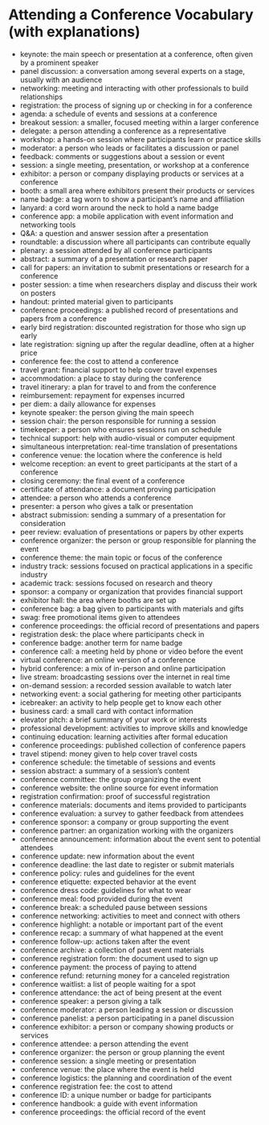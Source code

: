 # Attending a Conference Vocabulary (with explanations)

- keynote: the main speech or presentation at a conference, often given by a prominent speaker
- panel discussion: a conversation among several experts on a stage, usually with an audience
- networking: meeting and interacting with other professionals to build relationships
- registration: the process of signing up or checking in for a conference
- agenda: a schedule of events and sessions at a conference
- breakout session: a smaller, focused meeting within a larger conference
- delegate: a person attending a conference as a representative
- workshop: a hands-on session where participants learn or practice skills
- moderator: a person who leads or facilitates a discussion or panel
- feedback: comments or suggestions about a session or event
- session: a single meeting, presentation, or workshop at a conference
- exhibitor: a person or company displaying products or services at a conference
- booth: a small area where exhibitors present their products or services
- name badge: a tag worn to show a participant’s name and affiliation
- lanyard: a cord worn around the neck to hold a name badge
- conference app: a mobile application with event information and networking tools
- Q&A: a question and answer session after a presentation
- roundtable: a discussion where all participants can contribute equally
- plenary: a session attended by all conference participants
- abstract: a summary of a presentation or research paper
- call for papers: an invitation to submit presentations or research for a conference
- poster session: a time when researchers display and discuss their work on posters
- handout: printed material given to participants
- conference proceedings: a published record of presentations and papers from a conference
- early bird registration: discounted registration for those who sign up early
- late registration: signing up after the regular deadline, often at a higher price
- conference fee: the cost to attend a conference
- travel grant: financial support to help cover travel expenses
- accommodation: a place to stay during the conference
- travel itinerary: a plan for travel to and from the conference
- reimbursement: repayment for expenses incurred
- per diem: a daily allowance for expenses
- keynote speaker: the person giving the main speech
- session chair: the person responsible for running a session
- timekeeper: a person who ensures sessions run on schedule
- technical support: help with audio-visual or computer equipment
- simultaneous interpretation: real-time translation of presentations
- conference venue: the location where the conference is held
- welcome reception: an event to greet participants at the start of a conference
- closing ceremony: the final event of a conference
- certificate of attendance: a document proving participation
- attendee: a person who attends a conference
- presenter: a person who gives a talk or presentation
- abstract submission: sending a summary of a presentation for consideration
- peer review: evaluation of presentations or papers by other experts
- conference organizer: the person or group responsible for planning the event
- conference theme: the main topic or focus of the conference
- industry track: sessions focused on practical applications in a specific industry
- academic track: sessions focused on research and theory
- sponsor: a company or organization that provides financial support
- exhibitor hall: the area where booths are set up
- conference bag: a bag given to participants with materials and gifts
- swag: free promotional items given to attendees
- conference proceedings: the official record of presentations and papers
- registration desk: the place where participants check in
- conference badge: another term for name badge
- conference call: a meeting held by phone or video before the event
- virtual conference: an online version of a conference
- hybrid conference: a mix of in-person and online participation
- live stream: broadcasting sessions over the internet in real time
- on-demand session: a recorded session available to watch later
- networking event: a social gathering for meeting other participants
- icebreaker: an activity to help people get to know each other
- business card: a small card with contact information
- elevator pitch: a brief summary of your work or interests
- professional development: activities to improve skills and knowledge
- continuing education: learning activities after formal education
- conference proceedings: published collection of conference papers
- travel stipend: money given to help cover travel costs
- conference schedule: the timetable of sessions and events
- session abstract: a summary of a session’s content
- conference committee: the group organizing the event
- conference website: the online source for event information
- registration confirmation: proof of successful registration
- conference materials: documents and items provided to participants
- conference evaluation: a survey to gather feedback from attendees
- conference sponsor: a company or group supporting the event
- conference partner: an organization working with the organizers
- conference announcement: information about the event sent to potential attendees
- conference update: new information about the event
- conference deadline: the last date to register or submit materials
- conference policy: rules and guidelines for the event
- conference etiquette: expected behavior at the event
- conference dress code: guidelines for what to wear
- conference meal: food provided during the event
- conference break: a scheduled pause between sessions
- conference networking: activities to meet and connect with others
- conference highlight: a notable or important part of the event
- conference recap: a summary of what happened at the event
- conference follow-up: actions taken after the event
- conference archive: a collection of past event materials
- conference registration form: the document used to sign up
- conference payment: the process of paying to attend
- conference refund: returning money for a canceled registration
- conference waitlist: a list of people waiting for a spot
- conference attendance: the act of being present at the event
- conference speaker: a person giving a talk
- conference moderator: a person leading a session or discussion
- conference panelist: a person participating in a panel discussion
- conference exhibitor: a person or company showing products or services
- conference attendee: a person attending the event
- conference organizer: the person or group planning the event
- conference session: a single meeting or presentation
- conference venue: the place where the event is held
- conference logistics: the planning and coordination of the event
- conference registration fee: the cost to attend
- conference ID: a unique number or badge for participants
- conference handbook: a guide with event information
- conference proceedings: the official record of the event
